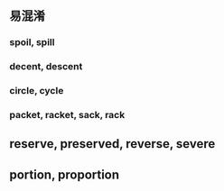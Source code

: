 ## 易混淆

### spoil, spill

<v-dict word="spoil"></v-dict>
<v-dict word="spill"></v-dict>

### decent, descent

<v-dict word="decent"></v-dict>
<v-dict word="descent"></v-dict>

### circle, cycle

<v-dict word="circle"></v-dict>
<v-dict word="cycle"></v-dict>

### packet, racket, sack, rack

<v-dict word="packet"></v-dict>
<v-dict word="racket"></v-dict>
<v-dict word="sack"></v-dict>
<v-dict word="rack"></v-dict>

## reserve, preserved, reverse, severe

<v-dict word="reserve"></v-dict>
<v-dict word="preserved"></v-dict>
<v-dict word="reverse"></v-dict>
<v-dict word="severe"></v-dict>

## portion, proportion

<v-dict word="portion"></v-dict>
<v-dict word="proportion"></v-dict>

